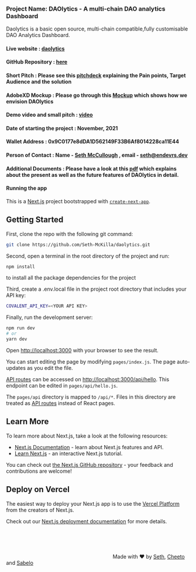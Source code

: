 ### Project Name: DAOlytics - A multi-chain DAO analytics Dashboard

Daolytics is a basic open source, multi-chain compatible,fully customisable DAO Analytics Dashboard.

#### Live website : [daolytics](https://daolytics-indol.vercel.app/)

#### GitHub Repository : [here](https://github.com/Seth-McKilla/daolytics)

#### Short Pitch : Please see this [pitchdeck](https://www.canva.com/design/DAExSawuwJU/bM04_PNJSpMcUB03UF9hAA/view?utm_content=DAExSawuwJU&utm_campaign=designshare&utm_medium=link&utm_source=sharebutton) explaining the Pain points, Target Audience and the solution
#### AdobeXD Mockup : Please go through this [Mockup](https://xd.adobe.com/view/4a2143da-b252-42f0-b331-9147fec72fa0-1f72/?fullscreen) which shows how we envision DAOlytics

#### Demo video and small pitch : [video](https://drive.google.com/drive/folders/1smP2WS9i943l5PxesTcSD8hcYghUljt5?usp=sharing)

#### Date of starting the project : November, 2021

#### Wallet Address : 0x9C0177e8dDA1D562149F33B6Af8014228ca11E44

#### Person of Contact : Name - [Seth McCullough](https://twitter.com/SethMcKilla) , email - seth@endevrs.dev

#### Additional Documents : Please have a look at this [pdf](https://github.com/Seth-McKilla/daolytics/blob/main/DAOlytics%20features.pdf) which explains about the present as well as the future features of DAOlytics in detail.


#### Running the app

This is a [Next.js](https://nextjs.org/) project bootstrapped with [`create-next-app`](https://github.com/vercel/next.js/tree/canary/packages/create-next-app).

## Getting Started

First, clone the repo with the following git command:

```bash
git clone https://github.com/Seth-McKilla/daolytics.git
```

Second, open a terminal in the root directory of the project and run:

```bash
npm install
```

to install all the package dependencies for the project

Third, create a .env.local file in the project root directory that includes your API key:

```bash
COVALENT_API_KEY=<YOUR API KEY>
```

Finally, run the development server:

```bash
npm run dev
# or
yarn dev
```

Open [http://localhost:3000](http://localhost:3000) with your browser to see the result.

You can start editing the page by modifying `pages/index.js`. The page auto-updates as you edit the file.

[API routes](https://nextjs.org/docs/api-routes/introduction) can be accessed on [http://localhost:3000/api/hello](http://localhost:3000/api/hello). This endpoint can be edited in `pages/api/hello.js`.

The `pages/api` directory is mapped to `/api/*`. Files in this directory are treated as [API routes](https://nextjs.org/docs/api-routes/introduction) instead of React pages.

## Learn More

To learn more about Next.js, take a look at the following resources:

- [Next.js Documentation](https://nextjs.org/docs) - learn about Next.js features and API.
- [Learn Next.js](https://nextjs.org/learn) - an interactive Next.js tutorial.

You can check out [the Next.js GitHub repository](https://github.com/vercel/next.js/) - your feedback and contributions are welcome!

## Deploy on Vercel

The easiest way to deploy your Next.js app is to use the [Vercel Platform](https://vercel.com/new?utm_medium=default-template&filter=next.js&utm_source=create-next-app&utm_campaign=create-next-app-readme) from the creators of Next.js.

Check out our [Next.js deployment documentation](https://nextjs.org/docs/deployment) for more details.

<br />
<br />
<br />


&nbsp;&nbsp;&nbsp;&nbsp;&nbsp;&nbsp;&nbsp;&nbsp;&nbsp;&nbsp;&nbsp;&nbsp;&nbsp;&nbsp;&nbsp;&nbsp;&nbsp;&nbsp;&nbsp;&nbsp;&nbsp;&nbsp;&nbsp;&nbsp;&nbsp;&nbsp;&nbsp;&nbsp;&nbsp;&nbsp;&nbsp;&nbsp;&nbsp;&nbsp;&nbsp;&nbsp;&nbsp;&nbsp;&nbsp;&nbsp;&nbsp;&nbsp;&nbsp;&nbsp;&nbsp;&nbsp;&nbsp;&nbsp;&nbsp;&nbsp;&nbsp;&nbsp;&nbsp;&nbsp;&nbsp;&nbsp;&nbsp;&nbsp;&nbsp;&nbsp;&nbsp;&nbsp;&nbsp;&nbsp;&nbsp;&nbsp;&nbsp;&nbsp;&nbsp;&nbsp;&nbsp;&nbsp;&nbsp;&nbsp;Made with :heart: by [Seth](https://github.com/Seth-McKilla), [Cheeto](https://github.com/Calm-Rock) and [Sabelo](https://github.com/divinevibration?tab=repositories) 

